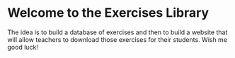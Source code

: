 # Welcome to the Exercises Library

The idea is to build a database of exercises and then to build a website that will allow teachers to download those exercises for their students. Wish me good luck!